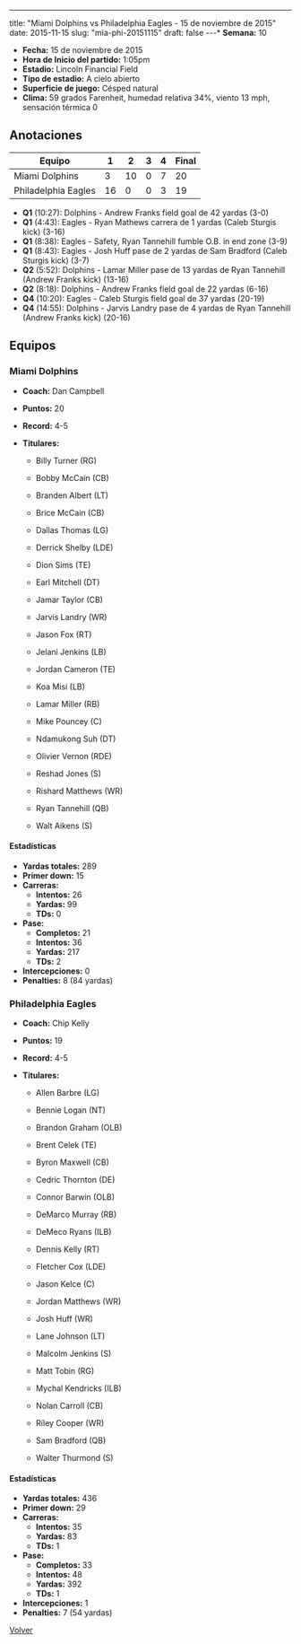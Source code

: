 ---
title: "Miami Dolphins vs Philadelphia Eagles - 15 de noviembre de 2015"
date: 2015-11-15
slug: "mia-phi-20151115"
draft: false
---* **Semana:** 10
* **Fecha:** 15 de noviembre de 2015
* **Hora de Inicio del partido:** 1:05pm
* **Estadio:** Lincoln Financial Field
* **Tipo de estadio:** A cielo abierto
* **Superficie de juego:** Césped natural
* **Clima:** 59 grados Farenheit, humedad relativa 34%, viento 13 mph, sensación térmica 0




## Anotaciones
| Equipo | 1 | 2 | 3 | 4 | Final |
|--------|---|---|---|---|-------|
| Miami Dolphins  | 3 | 10 | 0 | 7  | 20 |
| Philadelphia Eagles  | 16 | 0 | 0 | 3  | 19 |
* **Q1** (10:27): Dolphins - Andrew Franks field goal de 42 yardas (3-0)
* **Q1** (4:43): Eagles - Ryan Mathews carrera de 1 yardas (Caleb Sturgis kick) (3-16)
* **Q1** (8:38): Eagles - Safety, Ryan Tannehill fumble O.B. in end zone (3-9)
* **Q1** (8:43): Eagles - Josh Huff pase de 2 yardas de Sam Bradford (Caleb Sturgis kick) (3-7)
* **Q2** (5:52): Dolphins - Lamar Miller pase de 13 yardas de Ryan Tannehill (Andrew Franks kick) (13-16)
* **Q2** (8:18): Dolphins - Andrew Franks field goal de 22 yardas (6-16)
* **Q4** (10:20): Eagles - Caleb Sturgis field goal de 37 yardas (20-19)
* **Q4** (14:55): Dolphins - Jarvis Landry pase de 4 yardas de Ryan Tannehill (Andrew Franks kick) (20-16)


## Equipos


### Miami Dolphins
* **Coach:** Dan Campbell
* **Puntos:** 20
* **Record:** 4-5
* **Titulares:** 

  * Billy Turner (RG) 

  * Bobby McCain (CB) 

  * Branden Albert (LT) 

  * Brice McCain (CB) 

  * Dallas Thomas (LG) 

  * Derrick Shelby (LDE) 

  * Dion Sims (TE) 

  * Earl Mitchell (DT) 

  * Jamar Taylor (CB) 

  * Jarvis Landry (WR) 

  * Jason Fox (RT) 

  * Jelani Jenkins (LB) 

  * Jordan Cameron (TE) 

  * Koa Misi (LB) 

  * Lamar Miller (RB) 

  * Mike Pouncey (C) 

  * Ndamukong Suh (DT) 

  * Olivier Vernon (RDE) 

  * Reshad Jones (S) 

  * Rishard Matthews (WR) 

  * Ryan Tannehill (QB) 

  * Walt Aikens (S) 

#### Estadísticas
* **Yardas totales:** 289
* **Primer down:** 15
* **Carreras:**
  * **Intentos:** 26
  * **Yardas:** 99
  * **TDs:** 0
* **Pase:**
  * **Completos:** 21
  * **Intentos:** 36
  * **Yardas:** 217
  * **TDs:** 2
* **Intercepciones:** 0
* **Penalties:** 8 (84 yardas)

### Philadelphia Eagles
* **Coach:** Chip Kelly
* **Puntos:** 19
* **Record:** 4-5
* **Titulares:** 

  * Allen Barbre (LG) 

  * Bennie Logan (NT) 

  * Brandon Graham (OLB) 

  * Brent Celek (TE) 

  * Byron Maxwell (CB) 

  * Cedric Thornton (DE) 

  * Connor Barwin (OLB) 

  * DeMarco Murray (RB) 

  * DeMeco Ryans (ILB) 

  * Dennis Kelly (RT) 

  * Fletcher Cox (LDE) 

  * Jason Kelce (C) 

  * Jordan Matthews (WR) 

  * Josh Huff (WR) 

  * Lane Johnson (LT) 

  * Malcolm Jenkins (S) 

  * Matt Tobin (RG) 

  * Mychal Kendricks (ILB) 

  * Nolan Carroll (CB) 

  * Riley Cooper (WR) 

  * Sam Bradford (QB) 

  * Walter Thurmond (S) 

#### Estadísticas
* **Yardas totales:** 436
* **Primer down:** 29
* **Carreras:**
  * **Intentos:** 35
  * **Yardas:** 83
  * **TDs:** 1
* **Pase:**
  * **Completos:** 33
  * **Intentos:** 48
  * **Yardas:** 392
  * **TDs:** 1
* **Intercepciones:** 1
* **Penalties:** 7 (54 yardas)


[Volver](/historia/2015)
